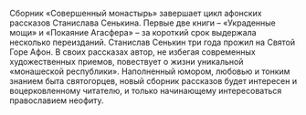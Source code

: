 <!--2023-10-01 10:59:51-->
Сборник «Совершенный монастырь» завершает цикл афонских рассказов Станислава Сенькина. Первые две книги – «Украденные мощи» и «Покаяние Агасфера» – за короткий срок выдержала несколько переизданий. Станислав Сенькин три года прожил на Святой Горе Афон. В своих рассказах автор, не избегая современных художественных приемов, повествует о жизни уникальной «монашеской республики». Наполненный юмором, любовью и тонким знанием быта святогорцев, новый сборник рассказов будет интересен и воцерковленному читателю, и только начинающему интересоваться православием неофиту.
